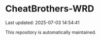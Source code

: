 # CheatBrothers-WRD

Last updated: 2025-07-03 14:54:41

This repository is automatically maintained.
